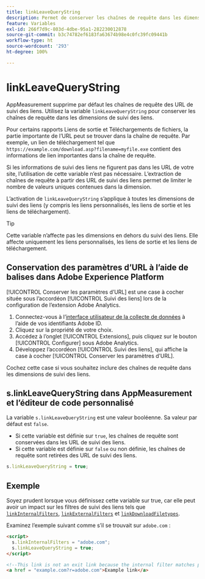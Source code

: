 ```yaml
---
title: linkLeaveQueryString
description: Permet de conserver les chaînes de requête dans les dimensions de suivi des liens.
feature: Variables
exl-id: 266f7d9c-803d-4dbe-95a1-282230012878
source-git-commit: b3c74782ef6183fa63674b98e4c0fc39fc09441b
workflow-type: ht
source-wordcount: '293'
ht-degree: 100%

---
```


# linkLeaveQueryString

AppMeasurement supprime par défaut les chaînes de requête des URL de suivi des liens. Utilisez la variable `linkLeaveQueryString` pour conserver les chaînes de requête dans les dimensions de suivi des liens.

Pour certains rapports Liens de sortie et Téléchargements de fichiers, la partie importante de l’URL peut se trouver dans la chaîne de requête. Par exemple, un lien de téléchargement tel que `https://example.com/download.asp?filename=myfile.exe` contient des informations de lien importantes dans la chaîne de requête.

Si les informations de suivi des liens ne figurent pas dans les URL de votre site, l’utilisation de cette variable n’est pas nécessaire. L’extraction de chaînes de requête à partir des URL de suivi des liens permet de limiter le nombre de valeurs uniques contenues dans la dimension.

L’activation de `linkLeaveQueryString` s’applique à toutes les dimensions de suivi des liens (y compris les liens personnalisés, les liens de sortie et les liens de téléchargement).

>[!TIP]
>
>Cette variable n’affecte pas les dimensions en dehors du suivi des liens. Elle affecte uniquement les liens personnalisés, les liens de sortie et les liens de téléchargement.

## Conservation des paramètres d’URL à l’aide de balises dans Adobe Experience Platform

[!UICONTROL Conserver les paramètres d’URL] est une case à cocher située sous l’accordéon [!UICONTROL Suivi des liens] lors de la configuration de l’extension Adobe Analytics.

1. Connectez-vous à l’[interface utilisateur de la collecte de données](https://experience.adobe.com/data-collection) à l’aide de vos identifiants Adobe ID.
2. Cliquez sur la propriété de votre choix.
3. Accédez à l’onglet [!UICONTROL Extensions], puis cliquez sur le bouton [!UICONTROL Configurer] sous Adobe Analytics.
4. Développez l’accordéon [!UICONTROL Suivi des liens], qui affiche la case à cocher [!UICONTROL Conserver les paramètres d’URL].

Cochez cette case si vous souhaitez inclure des chaînes de requête dans les dimensions de suivi des liens.

## s.linkLeaveQueryString dans AppMeasurement et l’éditeur de code personnalisé

La variable `s.linkLeaveQueryString` est une valeur booléenne. Sa valeur par défaut est `false`.

* Si cette variable est définie sur `true`, les chaînes de requête sont conservées dans les URL de suivi des liens.
* Si cette variable est définie sur `false` ou non définie, les chaînes de requête sont retirées des URL de suivi des liens.

```js
s.linkLeaveQueryString = true;
```

## Exemple

Soyez prudent lorsque vous définissez cette variable sur true, car elle peut avoir un impact sur les filtres de suivi des liens tels que [`linkInternalFilters`](linkinternalfilters.md), [`linkExternalFilters`](linkexternalfilters.md) et [`linkDownloadFiletypes`](linkdownloadfiletypes.md).

Examinez l’exemple suivant comme s’il se trouvait sur `adobe.com` :

```html
<script>
  s.linkInternalFilters = "adobe.com";
  s.linkLeaveQueryString = true;
</script>

<!--This link is not an exit link because the internal filter matches part of the query string -->
<a href = "example.com?r=adobe.com">Example link</a>
```
